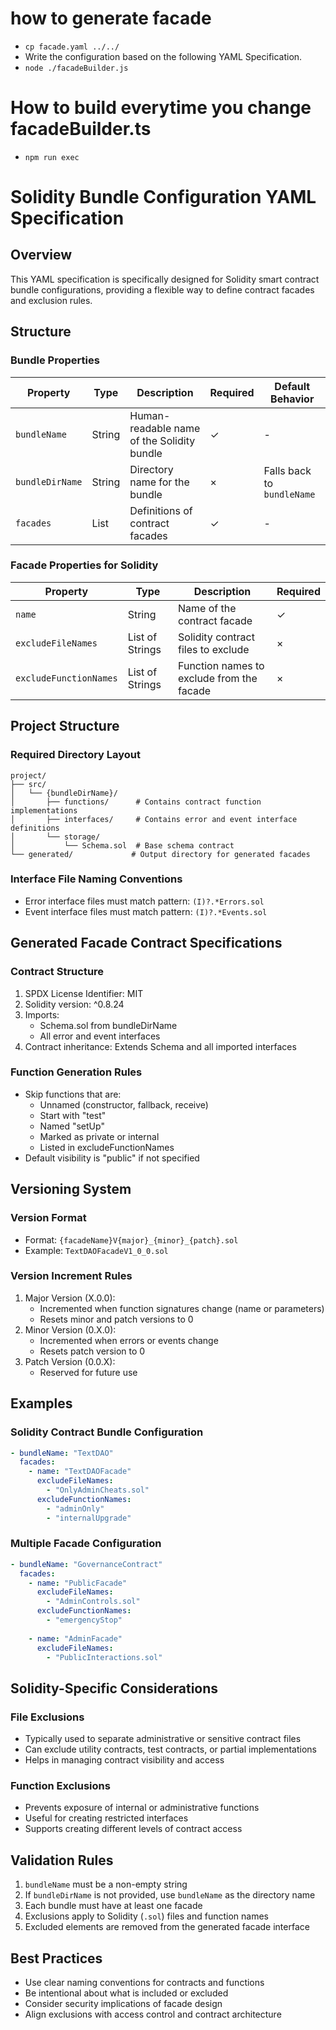 # how to generate facade
- `cp facade.yaml ../../`
- Write the configuration based on the following YAML Specification.
- `node ./facadeBuilder.js`

# How to build everytime you change facadeBuilder.ts
- `npm run exec`

# Solidity Bundle Configuration YAML Specification

## Overview

This YAML specification is specifically designed for Solidity smart contract bundle configurations, providing a flexible way to define contract facades and exclusion rules.

## Structure

### Bundle Properties

| Property | Type | Description | Required | Default Behavior |
|----------|------|-------------|----------|-----------------|
| `bundleName` | String | Human-readable name of the Solidity bundle | ✓ | - |
| `bundleDirName` | String | Directory name for the bundle | × | Falls back to `bundleName` |
| `facades` | List | Definitions of contract facades | ✓ | - |

### Facade Properties for Solidity

| Property | Type | Description | Required |
|----------|------|-------------|----------|
| `name` | String | Name of the contract facade | ✓ |
| `excludeFileNames` | List of Strings | Solidity contract files to exclude | × |
| `excludeFunctionNames` | List of Strings | Function names to exclude from the facade | × |

## Project Structure

### Required Directory Layout
```
project/
├── src/
│   └── {bundleDirName}/
│       ├── functions/      # Contains contract function implementations
│       ├── interfaces/     # Contains error and event interface definitions
│       └── storage/
│           └── Schema.sol  # Base schema contract
└── generated/             # Output directory for generated facades
```

### Interface File Naming Conventions
- Error interface files must match pattern: `(I)?.*Errors.sol`
- Event interface files must match pattern: `(I)?.*Events.sol`

## Generated Facade Contract Specifications

### Contract Structure
1. SPDX License Identifier: MIT
2. Solidity version: ^0.8.24
3. Imports:
   - Schema.sol from bundleDirName
   - All error and event interfaces
4. Contract inheritance: Extends Schema and all imported interfaces

### Function Generation Rules
- Skip functions that are:
  - Unnamed (constructor, fallback, receive)
  - Start with "test"
  - Named "setUp"
  - Marked as private or internal
  - Listed in excludeFunctionNames
- Default visibility is "public" if not specified

## Versioning System

### Version Format
- Format: `{facadeName}V{major}_{minor}_{patch}.sol`
- Example: `TextDAOFacadeV1_0_0.sol`

### Version Increment Rules
1. Major Version (X.0.0):
   - Incremented when function signatures change (name or parameters)
   - Resets minor and patch versions to 0
2. Minor Version (0.X.0):
   - Incremented when errors or events change
   - Resets patch version to 0
3. Patch Version (0.0.X):
   - Reserved for future use

## Examples

### Solidity Contract Bundle Configuration
```yaml
- bundleName: "TextDAO"
  facades:
    - name: "TextDAOFacade"
      excludeFileNames:
        - "OnlyAdminCheats.sol"
      excludeFunctionNames:
        - "adminOnly"
        - "internalUpgrade"
```

### Multiple Facade Configuration
```yaml
- bundleName: "GovernanceContract"
  facades:
    - name: "PublicFacade"
      excludeFileNames:
        - "AdminControls.sol"
      excludeFunctionNames:
        - "emergencyStop"
    
    - name: "AdminFacade"
      excludeFileNames:
        - "PublicInteractions.sol"
```

## Solidity-Specific Considerations

### File Exclusions
- Typically used to separate administrative or sensitive contract files
- Can exclude utility contracts, test contracts, or partial implementations
- Helps in managing contract visibility and access

### Function Exclusions
- Prevents exposure of internal or administrative functions
- Useful for creating restricted interfaces
- Supports creating different levels of contract access

## Validation Rules

1. `bundleName` must be a non-empty string
2. If `bundleDirName` is not provided, use `bundleName` as the directory name
3. Each bundle must have at least one facade
4. Exclusions apply to Solidity (`.sol`) files and function names
5. Excluded elements are removed from the generated facade interface

## Best Practices

- Use clear naming conventions for contracts and functions
- Be intentional about what is included or excluded
- Consider security implications of facade design
- Align exclusions with access control and contract architecture